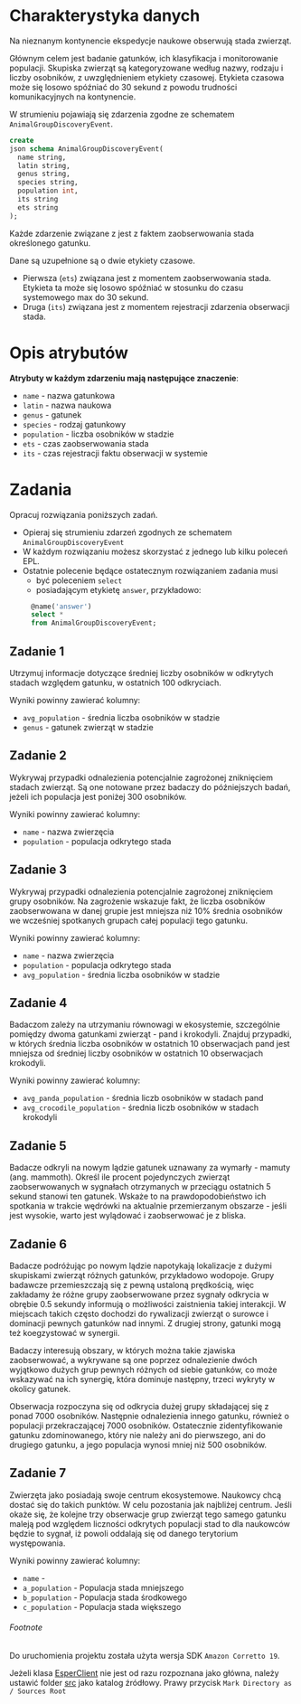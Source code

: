 # Charakterystyka danych

Na nieznanym kontynencie ekspedycje naukowe obserwują stada zwierząt.

Głównym celem jest badanie gatunków, ich klasyfikacja i monitorowanie populacji. Skupiska zwierząt są kategoryzowane
według nazwy, rodzaju i liczby osobników, z uwzględnieniem etykiety czasowej. Etykieta czasowa może się losowo spóźniać
do 30 sekund z powodu trudności komunikacyjnych na kontynencie.

W strumieniu pojawiają się zdarzenia zgodne ze schematem `AnimalGroupDiscoveryEvent`.

```sql
create
json schema AnimalGroupDiscoveryEvent(
  name string,
  latin string,
  genus string,
  species string,
  population int,
  its string
  ets string
);
```

Każde zdarzenie związane z jest z faktem zaobserwowania stada określonego gatunku.

Dane są uzupełnione są o dwie etykiety czasowe.
* Pierwsza (`ets`) związana jest z momentem zaobserwowania stada.
  Etykieta ta może się losowo spóźniać w stosunku do czasu systemowego max do 30 sekund.
* Druga (`its`) związana jest z momentem rejestracji zdarzenia obserwacji stada.
# Opis atrybutów

**Atrybuty w każdym zdarzeniu mają następujące znaczenie**:

* `name` - nazwa gatunkowa
* `latin` - nazwa naukowa
* `genus` - gatunek
* `species` - rodzaj gatunkowy
* `population` - liczba osobników w stadzie
* `ets` - czas zaobserwowania stada
* `its` - czas rejestracji faktu obserwacji w systemie

# Zadania

Opracuj rozwiązania poniższych zadań.

* Opieraj się strumieniu zdarzeń zgodnych ze schematem `AnimalGroupDiscoveryEvent`
* W każdym rozwiązaniu możesz skorzystać z jednego lub kilku poleceń EPL.
* Ostatnie polecenie będące ostatecznym rozwiązaniem zadania musi
    * być poleceniem `select`
    * posiadającym etykietę `answer`, przykładowo:
  ```sql
    @name('answer') 
    select *
    from AnimalGroupDiscoveryEvent;
  ```

## Zadanie 1

Utrzymuj informacje dotyczące średniej liczby osobników w odkrytych stadach względem gatunku, w ostatnich 100
odkryciach.

Wyniki powinny zawierać kolumny:
- `avg_population` - średnia liczba osobników w stadzie
- `genus` - gatunek zwierząt w stadzie

## Zadanie 2

Wykrywaj przypadki odnalezienia potencjalnie zagrożonej zniknięciem stadach zwierząt. Są one notowane przez badaczy do
późniejszych badań, jeżeli ich populacja jest poniżej 300 osobników.

Wyniki powinny zawierać kolumny:
- `name` - nazwa zwierzęcia
- `population` - populacja odkrytego stada

## Zadanie 3

Wykrywaj przypadki odnalezienia potencjalnie zagrożonej zniknięciem grupy osobników.
Na zagrożenie wskazuje fakt, że liczba osobników zaobserwowana w danej grupie jest mniejsza niż 10% średnia
osobników we wcześniej spotkanych grupach całej populacji tego gatunku.

Wyniki powinny zawierać kolumny:
- `name` - nazwa zwierzęcia
- `population` - populacja odkrytego stada
- `avg_population` - średnia liczba osobników w stadzie

## Zadanie 4
Badaczom zależy na utrzymaniu równowagi w ekosystemie, szczególnie pomiędzy dwoma gatunkami zwierząt - pand i krokodyli.
Znajduj przypadki, w których średnia liczba osobników w ostatnich
10 obserwacjach pand jest mniejsza od średniej liczby osobników w ostatnich 10 obserwacjach krokodyli.

Wyniki powinny zawierać kolumny:
- `avg_panda_population` - średnia liczb osobników w stadach pand
- `avg_crocodile_population` - średnia liczb osobników w stadach krokodyli

## Zadanie 5

Badacze odkryli na nowym lądzie gatunek uznawany za wymarły - mamuty (ang. mammoth).
Określ ile procent pojedynczych zwierząt zaobserwowanych w sygnałach otrzymanych
w przeciągu ostatnich 5 sekund stanowi ten gatunek. Wskaże to na prawdopodobieństwo ich spotkania 
w trakcie wędrówki na aktualnie przemierzanym obszarze - jeśli jest wysokie, warto jest wylądować i zaobserwować je z bliska.


## Zadanie 6

Badacze podróżując po nowym lądzie napotykają lokalizacje z dużymi skupiskami zwierząt różnych gatunków, przykładowo
wodopoje. Grupy badawcze przemieszczają się z pewną ustaloną prędkością, więc zakładamy że różne grupy zaobserwowane
przez sygnały odkrycia
w obrębie 0.5 sekundy informują o możliwości zaistnienia takiej interakcji. W miejscach takich często dochodzi
do rywalizacji zwierząt o surowce i dominacji pewnych gatunków nad innymi. Z drugiej strony, gatunki mogą też
koegzystować w synergii.

Badaczy interesują obszary, w których można takie zjawiska zaobserwować, a wykrywane są one
poprzez odnalezienie dwóch wyjątkowo dużych grup pewnych różnych od siebie gatunków, co może wskazywać na ich synergię,
która dominuje następny, trzeci wykryty w okolicy gatunek.

Obserwacja rozpoczyna się od odkrycia dużej grupy składającej się z ponad 7000 osobników. Następnie odnalezienia innego
gatunku, również o populacji przekraczającej 7000 osobników. Ostatecznie zidentyfikowanie gatunku zdominowanego, który
nie należy ani do pierwszego, ani do drugiego gatunku, a jego populacja wynosi mniej niż 500 osobników.

## Zadanie 7

Zwierzęta jako posiadają swoje centrum ekosystemowe. Naukowcy chcą dostać się do takich punktów. W celu pozostania jak najbliżej centrum.
Jeśli okaże się, że kolejne trzy obserwacje grup zwierząt tego samego gatunku maleją pod względem liczności odkrytych populacji stad to
dla naukowców będzie to sygnał, iż powoli oddalają się od danego terytorium występowania.

Wyniki powinny zawierać kolumny:
- `name` - 
- `a_population` - Populacja stada mniejszego
- `b_population` - Populacja stada środkowego
- `c_population` - Populacja stada większego

###### Footnote

Do uruchomienia projektu została użyta wersja SDK `Amazon Corretto 19`.

Jeżeli klasa [EsperClient](./src/com/esper/data/EsperClient.java) nie jest od razu rozpoznana jako główna, należy
ustawić folder [src](./src) jako katalog źródłowy.
Prawy przycisk `Mark Directory as / Sources Root`
